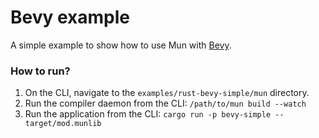 # Bevy example

A simple example to show how to use Mun with [Bevy](https://bevyengine.org/).

### How to run?

1. On the CLI, navigate to the `examples/rust-bevy-simple/mun` directory.
2. Run the compiler daemon from the CLI: `/path/to/mun build --watch`
3. Run the application from the CLI: `cargo run -p bevy-simple -- target/mod.munlib`
